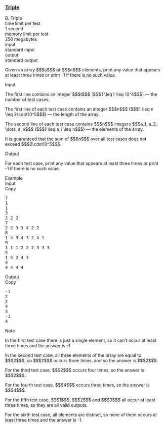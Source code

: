 <h3><a href="https://codeforces.com/contest/1669/problem/B" target="_blank" rel="noopener noreferrer">Triple</a></h3>

<div class="header"><div class="title">B. Triple</div><div class="time-limit"><div class="property-title">time limit per test</div>1 second</div><div class="memory-limit"><div class="property-title">memory limit per test</div>256 megabytes</div><div class="input-file input-standard"><div class="property-title">input</div>standard input</div><div class="output-file output-standard"><div class="property-title">output</div>standard output</div></div><div><p>Given an array $$$a$$$ of $$$n$$$ elements, print any value that appears at least three times or print <span class="tex-font-style-tt">-1</span> if there is no such value.</p></div><div class="input-specification"><div class="section-title">Input</div><p>The first line contains an integer $$$t$$$ ($$$1 \leq t \leq 10^4$$$) — the number of test cases.</p><p>The first line of each test case contains an integer $$$n$$$ ($$$1 \leq n \leq 2\cdot10^5$$$) — the length of the array.</p><p>The second line of each test case contains $$$n$$$ integers $$$a_1, a_2, \dots, a_n$$$ ($$$1 \leq a_i \leq n$$$) — the elements of the array.</p><p>It is guaranteed that the sum of $$$n$$$ over all test cases does not exceed $$$2\cdot10^5$$$.</p></div><div class="output-specification"><div class="section-title">Output</div><p>For each test case, print any value that appears at least three times or print <span class="tex-font-style-tt">-1</span> if there is no such value.</p></div><div class="sample-tests"><div class="section-title">Example</div><div class="sample-test"><div class="input"><div class="title">Input<div title="Copy" data-clipboard-target="#id007409736243205318" id="id0040667329116783335" class="input-output-copier">Copy</div></div><pre id="id007409736243205318"><div class="test-example-line test-example-line-even test-example-line-0">7</div><div class="test-example-line test-example-line-odd test-example-line-1">1</div><div class="test-example-line test-example-line-odd test-example-line-1">1</div><div class="test-example-line test-example-line-even test-example-line-2">3</div><div class="test-example-line test-example-line-even test-example-line-2">2 2 2</div><div class="test-example-line test-example-line-odd test-example-line-3">7</div><div class="test-example-line test-example-line-odd test-example-line-3">2 2 3 3 4 2 2</div><div class="test-example-line test-example-line-even test-example-line-4">8</div><div class="test-example-line test-example-line-even test-example-line-4">1 4 3 4 3 2 4 1</div><div class="test-example-line test-example-line-odd test-example-line-5">9</div><div class="test-example-line test-example-line-odd test-example-line-5">1 1 1 2 2 2 3 3 3</div><div class="test-example-line test-example-line-even test-example-line-6">5</div><div class="test-example-line test-example-line-even test-example-line-6">1 5 2 4 3</div><div class="test-example-line test-example-line-odd test-example-line-7">4</div><div class="test-example-line test-example-line-odd test-example-line-7">4 4 4 4</div></pre></div><div class="output"><div class="title">Output<div title="Copy" data-clipboard-target="#id0017582618848487686" id="id007164561685363339" class="input-output-copier">Copy</div></div><pre id="id0017582618848487686">-1
2
2
4
3
-1
4
</pre></div></div></div><div class="note"><div class="section-title">Note</div><p>In the first test case there is just a single element, so it can't occur at least three times and the answer is <span class="tex-font-style-tt">-1</span>.</p><p>In the second test case, all three elements of the array are equal to $$$2$$$, so $$$2$$$ occurs three times, and so the answer is $$$2$$$.</p><p>For the third test case, $$$2$$$ occurs four times, so the answer is $$$2$$$.</p><p>For the fourth test case, $$$4$$$ occurs three times, so the answer is $$$4$$$.</p><p>For the fifth test case, $$$1$$$, $$$2$$$ and $$$3$$$ all occur at least three times, so they are all valid outputs.</p><p>For the sixth test case, all elements are distinct, so none of them occurs at least three times and the answer is <span class="tex-font-style-tt">-1</span>.</p></div>